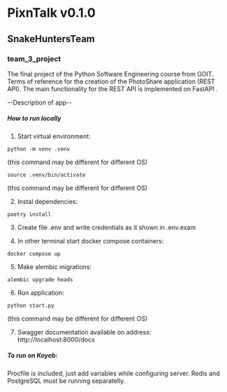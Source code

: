# PixnTalk v0.1.0

## SnakeHuntersTeam

### team_3_project
The final project of the Python Software Engineering course from GOIT.
Terms of reference for the creation of the PhotoShare application (REST API).
The main functionality for the REST API is implemented on FastAPI .

--Description of app--

##### How to run locally

1. Start virtual environment:
```
python -m venv .venv
```
(this command may be different for different OS)
```
source .venv/bin/activate
```
(this command may be different for different OS)

2. Instal dependencies:
```
poetry install
```

3. Create file .env and write credentials as it shown in .env.exam

4. In other terminal start docker compose containers:
```
docker compose up
```

5. Make alembic migrations:
```
alembic upgrade heads
```

6. Run application:
```
python start.py
```
(this command may be different for different OS)

7. Swagger documentation available on address:
http://localhost:8000/docs


##### To run on Koyeb:

Procfile is included, just add variables while configuring server.
Redis and PostgreSQL must be running separatelly.
